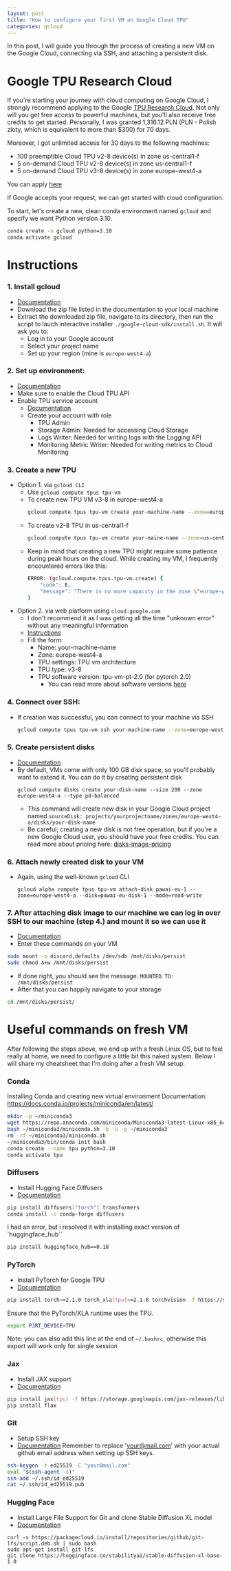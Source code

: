 ```yaml
---
layout: post
title: "How to configure your first VM on Google Cloud TPU"
categories: gcloud
---
```


In this post, I will guide you through the process of creating a new VM on the Google Cloud, connecting via SSH, and attaching a persistent disk.

# Google TPU Research Cloud

If you're starting your journey with cloud computing on Google Cloud, I strongly recommend applying to the Google [TPU Research Cloud](https://sites.research.google/trc/about/). Not only will you get free access to powerful machines, but you'll also receive free credits to get started. Personally, I was granted 1,316.12 PLN (PLN - Polish zloty, which is equivalent to more than $300) for 70 days.

Moreover, I got unlimited access for 30 days to the following machines:
- 100 preemptible Cloud TPU v2-8 device(s) in zone us-central1-f
- 5 on-demand Cloud TPU v2-8 device(s) in zone us-central1-f
- 5 on-demand Cloud TPU v3-8 device(s) in zone europe-west4-a

You can apply [here](https://sites.research.google/trc/about/)

If Google accepts your request, we can get started with cloud configuration.

To start, let's create a new, clean conda environment named `gcloud` and specify we want Python version 3.10.
```bash
conda create -n gcloud python=3.10
conda activate gcloud
```

# Instructions

### 1. Install gcloud

- [Documentation](https://cloud.google.com/sdk/docs/install)
- Download the zip file listed in the documentation to your local machine
- Extract the downloaded zip file, navigate to its directory, then run the script to lauch interactive installer `./google-cloud-sdk/install.sh`. It will ask you to: 
    - Log in to your Google account
    - Select your project name
    - Set up your region (mine is `europe-west4-a`)

### 2. Set up environment:

- [Documentation](https://cloud.google.com/tpu/docs/setup-gcp-account)
- Make sure to enable the Cloud TPU API
- Enable TPU service account
    - [Documentation](https://cloud.google.com/iam/docs/service-account-overview)
    - Create your account with role
        - TPU Admin
        - Storage Admin: Needed for accessing Cloud Storage
        - Logs Writer: Needed for writing logs with the Logging API
        - Monitoring Metric Writer: Needed for writing metrics to Cloud Monitoring

### 3. Create a new TPU

- Option 1. via `gcloud CLI`
    - Use `gcloud compute tpus tpu-vm`
    - To create new TPU VM v3-8 in europe-west4-a
        ```bash
        gcloud compute tpus tpu-vm create your-machine-name --zone=europe-west4-a --accelerator-type=v3-8 --version=tpu-vm-pt-2.0
        ```
    - To create v2-8 TPU in us-central1-f
        ```bash
        gcloud compute tpus tpu-vm create your-maine-name --zone=us-central1-f --accelerator-type=v2-8 --version=tpu-vm-pt-2.0
        ```
    - Keep in mind that creating a new TPU might require some patience during peak hours on the cloud. While creating my VM, I frequently encountered errors like this:
        ```bash
        ERROR: (gcloud.compute.tpus.tpu-vm.create) {
            "code": 8,
            "message": "There is no more capacity in the zone \"europe-west4-a\"; you can try in another zone where Cloud TPU Nodes are offered (see https://cloud.google.com/tpu/docs/regions) [EID: 0x1a50fbb229537bb]"
        }
        ```
- Option 2. via web platform using `cloud.google.com`
    - I don't recommend it as I was getting all the time  "unknown error" without any meaningful information
    - [Instructions](https://cloud.google.com/tpu/docs/managing-tpus-tpu-vm)
    - Fill the form:
        - Name: your-machine-name
        - Zone: europe-west4-a
        - TPU settings: TPU vm architecture
        - TPU type: v3-8
        - TPU software version: tpu-vm-pt-2.0 (for pytorch 2.0)
            - You can read more about software versions [here](https://cloud.google.com/tpu/docs/supported-tpu-configurations#tpu_software_versions)

### 4. Connect over SSH: 

- If creation was successful, you can connect to your machine via SSH
    ```bash
    gcloud compute tpus tpu-vm ssh your-machine-name --zone=europe-west4-a
    ```

### 5. Create persistent disks

- [Documentation](https://cloud.google.com/compute/docs/disks/add-persistent-disk)
- By default, VMs come with only 100 GB disk space, so you'll probably want to extend it. You can do it by creating persistent disk
    ```
    gcloud compute disks create your-disk-name --size 200 --zone europe-west4-a --type pd-balanced
    ```
    - This command will create new disk in your Google Cloud project named `sourceDisk: projects/yourprojectname/zones/europe-west4-a/disks/your-disk-name`
    - Be careful; creating a new disk is not free operation, but if you're a new Google Cloud user, you should have your free credits. You can read more about pricing here: [disks-image-pricing](https://cloud.google.com/compute/disks-image-pricing)

### 6. Attach newly created disk to your VM

- Again, using the well-known `gcloud` CLI
    ```
    gcloud alpha compute tpus tpu-vm attach-disk pawai-eu-1 --zone=europe-west4-a --disk=pawai-eu-disk-1 --mode=read-write
    ```

### 7. After attaching disk image to our machine we can log in over SSH to our machine (step 4.) and mount it so we can use it

- [Documentation](https://cloud.google.com/compute/docs/disks/format-mount-disk-linux)
- Enter these commands on your VM
```bash
sudo mount -o discard,defaults /dev/sdb /mnt/disks/persist
sudo chmod a+w /mnt/disks/persist
```
- If done right, you should see the message. `MOUNTED TO: /mnt/disks/persist`
- After that you can happily navigate to your storage
```bash
cd /mnt/disks/persist/
```

# Useful commands on fresh VM
After following the steps above, we end up with a fresh Linux OS, but to feel really at home, we need to configure a little bit this naked system. Below I will share my cheatsheet that I'm doing after a fresh VM setup.

### Conda
Installing Conda and creating new virtual environment
Documentation: https://docs.conda.io/projects/miniconda/en/latest/
```bash
mkdir -p ~/miniconda3
wget https://repo.anaconda.com/miniconda/Miniconda3-latest-Linux-x86_64.sh -O ~/miniconda3/miniconda.sh
bash ~/miniconda3/miniconda.sh -b -u -p ~/miniconda3
rm -rf ~/miniconda3/miniconda.sh
~/miniconda3/bin/conda init bash
conda create --name tpu python=3.10
conda activate tpu
```

### Diffusers
- Install Hugging Face Diffusers
- [Documentation](https://huggingface.co/docs/diffusers/installation)
```bash
pip install diffusers["torch"] transformers
conda install -c conda-forge diffusers
```
I had an error, but i resolved it with installing exact version of `huggingface_hub``
```bash
pip install huggingface_hub==0.18
```

### PyTorch
- Install PyTorch for Google TPU
- [Documentation](https://cloud.google.com/tpu/docs/run-calculation-pytorch)
```bash
pip install torch~=2.1.0 torch_xla[tpu]~=2.1.0 torchvision -f https://storage.googleapis.com/libtpu-releases/index.html
```
Ensure that the PyTorch/XLA runtime uses the TPU.
```bash 
export PJRT_DEVICE=TPU
```
Note: you can also add this line at the end of `~/.bashrc`, otherwise this export will work only for single session

### Jax
- Install JAX support
- [Documentation](https://huggingface.co/blog/sdxl_jax)
```bash
pip install jax[tpu] -f https://storage.googleapis.com/jax-releases/libtpu_releases.html
pip install flax
```

### Git
- Setup SSH key
- [Documentation](https://github.com/settings/keys)
Remember to replace 'your@mail.com' with your actual github email address when setting up SSH keys.
```bash
ssh-keygen -t ed25519 -C "your@mail.com"
eval "$(ssh-agent -s)"
ssh-add ~/.ssh/id_ed25519
cat ~/.ssh/id_ed25519.pub
```

### Hugging Face
- Install Large File Support for Git and clone Stable Diffusion XL model 
- [Documentation](https://huggingface.co/docs/hub/repositories-getting-started)
```
curl -s https://packagecloud.io/install/repositories/github/git-lfs/script.deb.sh | sudo bash
sudo apt-get install git-lfs
git clone https://huggingface.co/stabilityai/stable-diffusion-xl-base-1.0
```